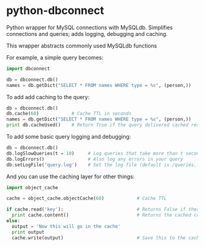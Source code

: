 # python-dbconnect

Python wrapper for MySQL connections with MySQLdb. Simplifies connections and queries; adds logging, debugging and caching.

This wrapper abstracts commonly used MySQLdb functions

For example, a simple query becomes:
~~~python
import dbconnect

db = dbconnect.db()
names = db.getDict("SELECT * FROM names WHERE type = %s", (person,))
~~~

To add add caching to the query:

~~~python
db = dbconnect.db()
db.cache(60)            # Cache TTL in seconds
names = db.getDict("SELECT * FROM names WHERE type = %s", (person,))
print db.cacheUsed()    # Return True if the query delivered cached results
~~~

To add some basic query logging and debugging:

~~~python
db = dbconnect.db()
db.logSlowQueries(t = 10)     # Log queries that take more than t seconds
db.logErrors()                # Also log any errors in your query
db.setLogFile('query.log')    # Set the log file (default is /queries.log)
~~~

And you can use the caching layer for other things:
~~~python
import object_cache

cache = object_cache.objectCache(60)            # Cache TTL

if cache.read('key'):                           # Returns False if there is no non-expired cached value
  print cache.content()                         # Returns the cached content
else:
  output = 'Now this will go in the cache'
  print output
  cache.write(output)                           # Save this to the cache

~~~
